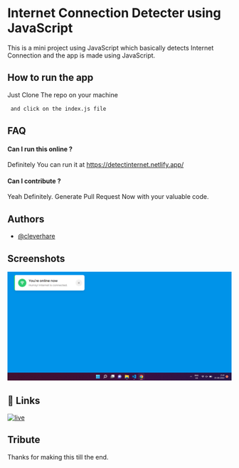 
# Internet Connection Detecter using JavaScript

This is a mini project using JavaScript which basically detects Internet Connection and the app is made using JavaScript.
## How to run the app

Just Clone The repo on your machine 

```bash
 and click on the index.js file
```


## FAQ

#### Can I run this online ?

Definitely You can run it at  https://detectinternet.netlify.app/
#### Can I contribute ?

Yeah Definitely. Generate Pull Request Now with your valuable code. 


## Authors

- [@cleverhare](https://www.github.com/cleverhare)


## Screenshots

![App Screenshot](./sshot.png)


## 🔗 Links
[![live](https://img.shields.io/badge/Live_Link-000?style=for-the-badge&logo=ko-fi&logoColor=white)](https://detectinternet.netlify.app/)


## Tribute 

Thanks for making this till the end. 

